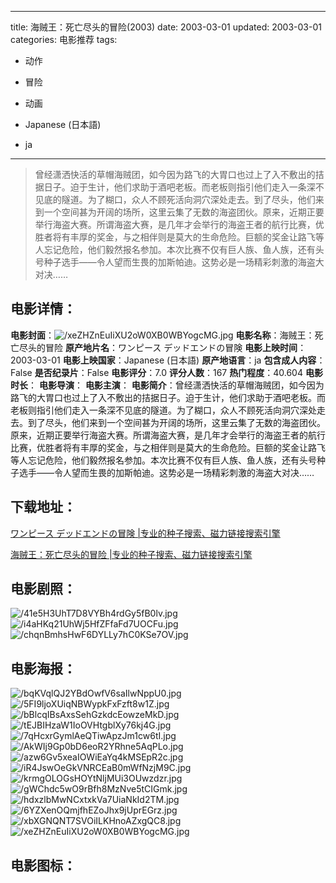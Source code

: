 
---
title: 海贼王：死亡尽头的冒险(2003)
date: 2003-03-01
updated: 2003-03-01
categories: 电影推荐
tags:
- 动作
- 冒险
- 动画

- Japanese (日本語)
- ja
---


> 曾经潇洒快活的草帽海贼团，如今因为路飞的大胃口也过上了入不敷出的拮据日子。迫于生计，他们求助于酒吧老板。而老板则指引他们走入一条深不见底的隧道。为了糊口，众人不顾死活向洞穴深处走去。到了尽头，他们来到一个空间甚为开阔的场所，这里云集了无数的海盗团伙。原来，近期正要举行海盗大赛。所谓海盗大赛，是几年才会举行的海盗王者的航行比赛，优胜者将有丰厚的奖金，与之相伴则是莫大的生命危险。巨额的奖金让路飞等人忘记危险，他们毅然报名参加。本次比赛不仅有巨人族、鱼人族，还有头号种子选手——令人望而生畏的加斯帕迪。这势必是一场精彩刺激的海盗大对决……

## **电影详情**：

**电影封面**：<img src="https://image.tmdb.org/t/p/w200/xeZHZnEuIiXU2oW0XB0WBYogcMG.jpg" alt="/xeZHZnEuIiXU2oW0XB0WBYogcMG.jpg" title="/xeZHZnEuIiXU2oW0XB0WBYogcMG.jpg">
**电影名称**：海贼王：死亡尽头的冒险
**原产地片名**：ワンピース デッドエンドの冒険
**电影上映时间**：2003-03-01
**电影上映国家**：Japanese (日本語)
**原产地语言**：ja
**包含成人内容**：False
**是否纪录片**：False
**电影评分**：7.0
**评分人数**：167
**热门程度**：40.604
**电影时长**：
**电影导演**：
**电影主演**：
**电影简介**：曾经潇洒快活的草帽海贼团，如今因为路飞的大胃口也过上了入不敷出的拮据日子。迫于生计，他们求助于酒吧老板。而老板则指引他们走入一条深不见底的隧道。为了糊口，众人不顾死活向洞穴深处走去。到了尽头，他们来到一个空间甚为开阔的场所，这里云集了无数的海盗团伙。原来，近期正要举行海盗大赛。所谓海盗大赛，是几年才会举行的海盗王者的航行比赛，优胜者将有丰厚的奖金，与之相伴则是莫大的生命危险。巨额的奖金让路飞等人忘记危险，他们毅然报名参加。本次比赛不仅有巨人族、鱼人族，还有头号种子选手——令人望而生畏的加斯帕迪。这势必是一场精彩刺激的海盗大对决……

## **下载地址**：
[ワンピース デッドエンドの冒険 |专业的种子搜索、磁力链接搜索引擎](https://movie.amd794.com:2083/?search=%E3%83%AF%E3%83%B3%E3%83%94%E3%83%BC%E3%82%B9%20%E3%83%87%E3%83%83%E3%83%89%E3%82%A8%E3%83%B3%E3%83%89%E3%81%AE%E5%86%92%E9%99%BA&ordering=&mode=match_phrase&page_size=10&page=1)

[海贼王：死亡尽头的冒险 |专业的种子搜索、磁力链接搜索引擎](https://movie.amd794.com:2083/?search=%E6%B5%B7%E8%B4%BC%E7%8E%8B%EF%BC%9A%E6%AD%BB%E4%BA%A1%E5%B0%BD%E5%A4%B4%E7%9A%84%E5%86%92%E9%99%A9&ordering=&mode=match_phrase&page_size=10&page=1)
 

## **电影剧照**：
<img src="https://image.tmdb.org/t/p/original/41e5H3UhT7D8VYBh4rdGy5fB0lv.jpg" alt="/41e5H3UhT7D8VYBh4rdGy5fB0lv.jpg" title="/41e5H3UhT7D8VYBh4rdGy5fB0lv.jpg"><img src="https://image.tmdb.org/t/p/original/i4aHKq21UhWj5HfZFfaFd7UOCFu.jpg" alt="/i4aHKq21UhWj5HfZFfaFd7UOCFu.jpg" title="/i4aHKq21UhWj5HfZFfaFd7UOCFu.jpg"><img src="https://image.tmdb.org/t/p/original/chqnBmhsHwF6DYLLy7hC0KSe7OV.jpg" alt="/chqnBmhsHwF6DYLLy7hC0KSe7OV.jpg" title="/chqnBmhsHwF6DYLLy7hC0KSe7OV.jpg">

## **电影海报**：
<img src="https://image.tmdb.org/t/p/original/bqKVqlQJ2YBdOwfV6saIlwNppU0.jpg" alt="/bqKVqlQJ2YBdOwfV6saIlwNppU0.jpg" title="/bqKVqlQJ2YBdOwfV6saIlwNppU0.jpg"><img src="https://image.tmdb.org/t/p/original/5FI9ljoXUiqNBWypkFxFzft8w1Z.jpg" alt="/5FI9ljoXUiqNBWypkFxFzft8w1Z.jpg" title="/5FI9ljoXUiqNBWypkFxFzft8w1Z.jpg"><img src="https://image.tmdb.org/t/p/original/bBlcqIBsAxsSehGzkdcEowzeMkD.jpg" alt="/bBlcqIBsAxsSehGzkdcEowzeMkD.jpg" title="/bBlcqIBsAxsSehGzkdcEowzeMkD.jpg"><img src="https://image.tmdb.org/t/p/original/tEJBIHzaW1IoOVHtgblXy76kj4G.jpg" alt="/tEJBIHzaW1IoOVHtgblXy76kj4G.jpg" title="/tEJBIHzaW1IoOVHtgblXy76kj4G.jpg"><img src="https://image.tmdb.org/t/p/original/7qHcxrGymlAeQTiwApzJm1cw6tI.jpg" alt="/7qHcxrGymlAeQTiwApzJm1cw6tI.jpg" title="/7qHcxrGymlAeQTiwApzJm1cw6tI.jpg"><img src="https://image.tmdb.org/t/p/original/AkWIj9Gp0bD6eoR2YRhne5AqPLo.jpg" alt="/AkWIj9Gp0bD6eoR2YRhne5AqPLo.jpg" title="/AkWIj9Gp0bD6eoR2YRhne5AqPLo.jpg"><img src="https://image.tmdb.org/t/p/original/azw6Gv5xeaIOWiEaYq4kMSEpR2c.jpg" alt="/azw6Gv5xeaIOWiEaYq4kMSEpR2c.jpg" title="/azw6Gv5xeaIOWiEaYq4kMSEpR2c.jpg"><img src="https://image.tmdb.org/t/p/original/iR4JswOeGkVNRCEaB0mWfNzjM9C.jpg" alt="/iR4JswOeGkVNRCEaB0mWfNzjM9C.jpg" title="/iR4JswOeGkVNRCEaB0mWfNzjM9C.jpg"><img src="https://image.tmdb.org/t/p/original/krmgOLOGsHOYtNljMUi3OUwzdzr.jpg" alt="/krmgOLOGsHOYtNljMUi3OUwzdzr.jpg" title="/krmgOLOGsHOYtNljMUi3OUwzdzr.jpg"><img src="https://image.tmdb.org/t/p/original/gWChdc5wO9rBfh8MzNve5tCIGmk.jpg" alt="/gWChdc5wO9rBfh8MzNve5tCIGmk.jpg" title="/gWChdc5wO9rBfh8MzNve5tCIGmk.jpg"><img src="https://image.tmdb.org/t/p/original/hdxzlbMwNCxtxkVa7UiaNkId2TM.jpg" alt="/hdxzlbMwNCxtxkVa7UiaNkId2TM.jpg" title="/hdxzlbMwNCxtxkVa7UiaNkId2TM.jpg"><img src="https://image.tmdb.org/t/p/original/6YZXenOQmjfhEZoJhx9jUprEGrz.jpg" alt="/6YZXenOQmjfhEZoJhx9jUprEGrz.jpg" title="/6YZXenOQmjfhEZoJhx9jUprEGrz.jpg"><img src="https://image.tmdb.org/t/p/original/xbXGNQNT7SVOiILKHnoAZxgQC8.jpg" alt="/xbXGNQNT7SVOiILKHnoAZxgQC8.jpg" title="/xbXGNQNT7SVOiILKHnoAZxgQC8.jpg"><img src="https://image.tmdb.org/t/p/original/xeZHZnEuIiXU2oW0XB0WBYogcMG.jpg" alt="/xeZHZnEuIiXU2oW0XB0WBYogcMG.jpg" title="/xeZHZnEuIiXU2oW0XB0WBYogcMG.jpg">

## **电影图标**：

